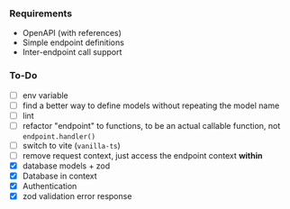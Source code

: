 ### Requirements
- OpenAPI (with references)
- Simple endpoint definitions
- Inter-endpoint call support

### To-Do
- [ ] env variable
- [ ] find a better way to define models without repeating the model name
- [ ] lint
- [ ] refactor "endpoint" to functions, to be an actual callable function, not `endpoint.handler()`
- [ ] switch to vite (`vanilla-ts`)
- [ ] remove request context, just access the endpoint context **within**
- [x] database models + zod
- [x] Database in context
- [x] Authentication
- [x] zod validation error response
